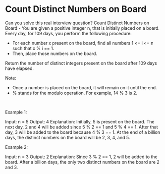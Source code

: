 # Count Distinct Numbers on Board

Can you solve this real interview question? Count Distinct Numbers on Board - You are given a positive integer n, that is initially placed on a board. Every day, for 109 days, you perform the following procedure:

 * For each number x present on the board, find all numbers 1 <= i <= n such that x % i == 1.
 * Then, place those numbers on the board.

Return the number of distinct integers present on the board after 109 days have elapsed.

Note:

 * Once a number is placed on the board, it will remain on it until the end.
 * % stands for the modulo operation. For example, 14 % 3 is 2.

 

Example 1:


Input: n = 5
Output: 4
Explanation: Initially, 5 is present on the board. 
The next day, 2 and 4 will be added since 5 % 2 == 1 and 5 % 4 == 1. 
After that day, 3 will be added to the board because 4 % 3 == 1. 
At the end of a billion days, the distinct numbers on the board will be 2, 3, 4, and 5. 


Example 2:


Input: n = 3
Output: 2
Explanation: 
Since 3 % 2 == 1, 2 will be added to the board. 
After a billion days, the only two distinct numbers on the board are 2 and 3.